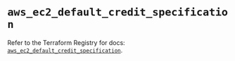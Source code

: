 # `aws_ec2_default_credit_specification`

Refer to the Terraform Registry for docs: [`aws_ec2_default_credit_specification`](https://registry.terraform.io/providers/hashicorp/aws/6.12.0/docs/resources/ec2_default_credit_specification).

